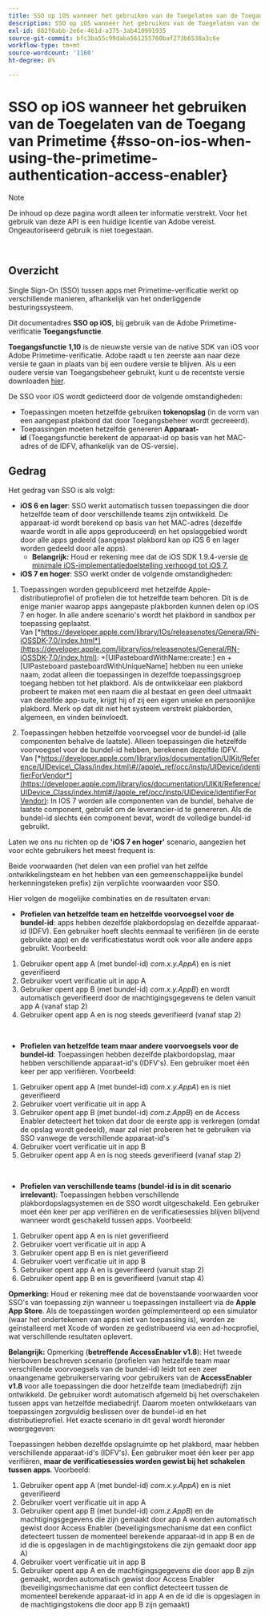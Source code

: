 ```yaml
---
title: SSO op iOS wanneer het gebruiken van de Toegelaten van de Toegang van Primetime
description: SSO op iOS wanneer het gebruiken van de Toegelaten van de Toegang van Primetime
exl-id: 882f0abb-2e6e-461d-a375-3ab410991935
source-git-commit: bfc3ba55c99daba561255760baf273b6538a3c6e
workflow-type: tm+mt
source-wordcount: '1160'
ht-degree: 0%

---
```


# SSO op iOS wanneer het gebruiken van de Toegelaten van de Toegang van Primetime {#sso-on-ios-when-using-the-primetime-authentication-access-enabler}

>[!NOTE]
>
>De inhoud op deze pagina wordt alleen ter informatie verstrekt. Voor het gebruik van deze API is een huidige licentie van Adobe vereist. Ongeautoriseerd gebruik is niet toegestaan.

</br>

## Overzicht

Single Sign-On (SSO) tussen apps met Primetime-verificatie werkt op verschillende manieren, afhankelijk van het onderliggende besturingssysteem.

Dit documentadres **SSO op iOS**, bij gebruik van de Adobe Primetime-verificatie **Toegangsfunctie**.

**Toegangsfunctie** **1,10** is de nieuwste versie van de native SDK van iOS voor Adobe Primetime-verificatie. Adobe raadt u ten zeerste aan naar deze versie te gaan in plaats van bij een oudere versie te blijven. Als u een oudere versie van Toegangsbeheer gebruikt, kunt u de recentste versie downloaden [hier](https://tve.zendesk.com/hc/en-us/articles/204963209-iOS-Native-AccessEnabler-Library).

De SSO voor iOS wordt gedicteerd door de volgende omstandigheden:

- Toepassingen moeten hetzelfde gebruiken **tokenopslag** (in de vorm van een aangepast plakbord dat door Toegangsbeheer wordt gecreeerd).
- Toepassingen moeten hetzelfde genereren **Apparaat-id** (Toegangsfunctie berekent de apparaat-id op basis van het MAC-adres of de IDFV, afhankelijk van de OS-versie).

## Gedrag

Het gedrag van SSO is als volgt:

- **iOS 6 en lager**: SSO werkt automatisch tussen toepassingen die door hetzelfde team of door verschillende teams zijn ontwikkeld. De apparaat-id wordt berekend op basis van het MAC-adres (dezelfde waarde wordt in alle apps geproduceerd) en het opslaggebied wordt door alle apps gedeeld (aangepast plakbord kan op iOS 6 en lager worden gedeeld door alle apps).
   - **Belangrijk:** Houd er rekening mee dat de iOS SDK 1.9.4-versie [de minimale iOS-implementatiedoelstelling verhoogd tot iOS 7.](https://tve.zendesk.com/hc/en-us/articles/204963209-iOS-Native-AccessEnabler-Library) 
- **iOS 7 en hoger**: SSO werkt onder de volgende omstandigheden:

1. Toepassingen worden gepubliceerd met hetzelfde Apple-distributieprofiel of profielen die tot hetzelfde team behoren. Dit is de enige manier waarop apps aangepaste plakborden kunnen delen op iOS 7 en hoger. In alle andere scenario&#39;s wordt het plakbord in sandbox per toepassing geplaatst. Van [*https://developer.apple.com/library/IOs/releasenotes/General/RN-iOSSDK-7.0/index.html*](https://developer.apple.com/library/ios/releasenotes/General/RN-iOSSDK-7.0/index.html): \+\[UIPasteboardWithName:create:\] en +\[UIPasteboard pasteboardWithUniqueName\] hebben nu een unieke naam, zodat alleen die toepassingen in dezelfde toepassingsgroep toegang hebben tot het plakbord. Als de ontwikkelaar een plakbord probeert te maken met een naam die al bestaat en geen deel uitmaakt van dezelfde app-suite, krijgt hij of zij een eigen unieke en persoonlijke plakbord. Merk op dat dit niet het systeem verstrekt plakborden, algemeen, en vinden beïnvloedt.

1. Toepassingen hebben hetzelfde voorvoegsel voor de bundel-id (alle componenten behalve de laatste). Alleen toepassingen die hetzelfde voorvoegsel voor de bundel-id hebben, berekenen dezelfde IDFV. Van [*https://developer.apple.com/library/ios/documentation/UIKit/Reference/UIDevice\_Class/index.html\#//apple\_ref/occ/instp/UIDevice/identifierForVendor*](https://developer.apple.com/library/ios/documentation/UIKit/Reference/UIDevice_Class/index.html#//apple_ref/occ/instp/UIDevice/identifierForVendor): In IOS 7 worden alle componenten van de bundel, behalve de laatste component, gebruikt om de leverancier-id te genereren. Als de bundel-id slechts één component bevat, wordt de volledige bundel-id gebruikt.

Laten we ons nu richten op de **&#39;iOS 7 en hoger&#39;** scenario, aangezien het voor echte gebruikers het meest frequent is:

Beide voorwaarden (het delen van een profiel van het zelfde ontwikkelingsteam en het hebben van een gemeenschappelijke bundel herkenningsteken prefix) zijn verplichte voorwaarden voor SSO.

Hier volgen de mogelijke combinaties en de resultaten ervan:

- **Profielen van hetzelfde team en hetzelfde voorvoegsel voor de bundel-id**: apps hebben dezelfde plakbordopslag en dezelfde apparaat-id (IDFV). Een gebruiker hoeft slechts eenmaal te verifiëren (in de eerste gebruikte app) en de verificatiestatus wordt ook voor alle andere apps gebruikt. Voorbeeld:

1. Gebruiker opent app A (met bundel-id) *com.x.y.AppA*) en is niet geverifieerd
1. Gebruiker voert verificatie uit in app A
1. Gebruiker opent app B (met bundel-id) *com.x.y.AppB*) en wordt automatisch geverifieerd door de machtigingsgegevens te delen vanuit app A (vanaf stap 2)
1. Gebruiker opent app A en is nog steeds geverifieerd (vanaf stap 2)

 

- **Profielen van hetzelfde team maar andere voorvoegsels voor de bundel-id**: Toepassingen hebben dezelfde plakbordopslag, maar hebben verschillende apparaat-id&#39;s (IDFV&#39;s). Een gebruiker moet één keer per app verifiëren. Voorbeeld:

1. Gebruiker opent app A (met bundel-id) *com.x.y.AppA*) en is niet geverifieerd
1. Gebruiker voert verificatie uit in app A
1. Gebruiker opent app B (met bundel-id) *com.z.AppB*) en de Access Enabler detecteert het token dat door de eerste app is verkregen (omdat de opslag wordt gedeeld), maar zal niet proberen het te gebruiken via SSO vanwege de verschillende apparaat-id&#39;s
1. Gebruiker voert verificatie uit in app B
1. Gebruiker opent app A en is nog steeds geverifieerd (vanaf stap 2)

 

- **Profielen van verschillende teams (bundel-id is in dit scenario irrelevant)**: Toepassingen hebben verschillende plakbordopslagsystemen en de SSO wordt uitgeschakeld. Een gebruiker moet één keer per app verifiëren en de verificatiesessies blijven blijvend wanneer wordt geschakeld tussen apps. Voorbeeld:


1. Gebruiker opent app A en is niet geverifieerd
1. Gebruiker voert verificatie uit in app A
1. Gebruiker opent app B en is niet geverifieerd
1. Gebruiker voert verificatie uit in app B
1. Gebruiker opent app A en is geverifieerd (vanuit stap 2)
1. Gebruiker opent app B en is geverifieerd (vanuit stap 4)

**Opmerking:** Houd er rekening mee dat de bovenstaande voorwaarden voor SSO&#39;s van toepassing zijn wanneer u toepassingen installeert via de **Apple App Store**. Als de toepassingen worden geïmplementeerd op een simulator (waar het ondertekenen van apps niet van toepassing is), worden ze geïnstalleerd met Xcode of worden ze gedistribueerd via een ad-hocprofiel, wat verschillende resultaten oplevert.

**Belangrijk:** Opmerking (**betreffende AccessEnabler v1.8**): Het tweede hierboven beschreven scenario (profielen van hetzelfde team maar verschillende voorvoegsels van de bundel-id) leidt tot een zeer onaangename gebruikerservaring voor gebruikers van de **AccessEnabler v1.8** voor alle toepassingen die door hetzelfde team (mediabedrijf) zijn ontwikkeld. De gebruiker wordt automatisch afgemeld bij het overschakelen tussen apps van hetzelfde mediabedrijf. Daarom moeten ontwikkelaars van toepassingen zorgvuldig beslissen over de bundel-id en het distributieprofiel. Het exacte scenario in dit geval wordt hieronder weergegeven:

Toepassingen hebben dezelfde opslagruimte op het plakbord, maar hebben verschillende apparaat-id&#39;s (IDFV&#39;s). Een gebruiker moet één keer per app verifiëren, **maar de verificatiesessies worden gewist bij het schakelen tussen apps**. Voorbeeld:

1. Gebruiker opent app A (met bundel-id) *com.x.y.AppA*) en is niet geverifieerd
1. Gebruiker voert verificatie uit in app A
1. Gebruiker opent app B (met bundel-id) *com.z.AppB*) en de machtigingsgegevens die zijn gemaakt door app A worden automatisch gewist door Access Enabler (beveiligingsmechanisme dat een conflict detecteert tussen de momenteel berekende apparaat-id in app B en de id die is opgeslagen in de machtigingstokens die zijn gemaakt door app A)
1. Gebruiker voert verificatie uit in app B
1. Gebruiker opent app A en de machtigingsgegevens die door app B zijn gemaakt, worden automatisch gewist door Access Enabler (beveiligingsmechanisme dat een conflict detecteert tussen de momenteel berekende apparaat-id in app A en de id die is opgeslagen in de machtigingstokens die door app B zijn gemaakt)

